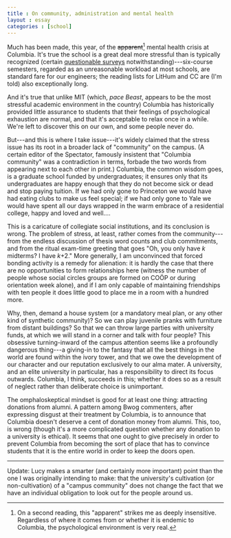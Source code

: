 ```yaml
---
title : On community, administration and mental health
layout : essay
categories : [school]
---
```


Much has been made, this year, of the <s>apparent</s>[^1] mental health crisis
at Columbia. It's true the school is a great deal more stressful than is
typically recognized (certain [questionable
surveys](http://www.thedailybeast.com/galleries/2010/03/29/2011-s-most-stressful-colleges.html)
notwithstanding)---six-course semesters, regarded as an unreasonable workload at
most schools, are standard fare for our engineers; the reading lists for LitHum
and CC are (I'm told) also exceptionally long.

And it's true that unlike MIT (which, _pace_ _Beast_, appears to be the most
stressful academic environment in the country) Columbia has historically
provided little assurance to students that their feelings of psychological
exhaustion are normal, and that it's acceptable to relax once in a while. We're
left to discover this on our own, and some people never do.

But---and this is where I take issue---it's widely claimed that the stress issue
has its root in a broader lack of "community" on the campus. (A certain editor
of the Spectator, famously insistent that "Columbia community" was a
contradiction in terms, forbade the two words from appearing next to each other
in print.) Columbia, the common wisdom goes, is a graduate school funded by
undergraduates; it ensures only that its undergraduates are happy enough that
they do not become sick or dead and stop paying tuition. If we had only gone to
Princeton we would have had eating clubs to make us feel special; if we had only
gone to Yale we would have spent all our days wrapped in the warm embrace of a
residential college, happy and loved and well....

This is a caricature of collegiate social institutions, and its conclusion is
wrong. The problem of stress, at least, rather comes from the community---from
the endless discussion of thesis word counts and club commitments, and from the
ritual exam-time greeting that goes "Oh, you only have _k_ midterms? I have
_k_+2." More generally, I am unconvinced that forced bonding activity is a
remedy for alienation: it is hardly the case that there are no opportunities to
form relationships here (witness the number of people whose social circles
groups are formed on CO&Ouml;P or during orientation week alone), and if I am
only capable of maintaining friendships with ten people it does little good to
place me in a room with a hundred more.

Why, then, demand a house system (or a mandatory meal plan, or any other kind of
synthetic community)? So we can play juvenile pranks with furniture from distant
buildings? So that we can throw large parties with university funds, at which we
will stand in a corner and talk with four people? This obsessive turning-inward
of the campus attention seems like a profoundly dangerous thing---a giving-in to
the fantasy that all the best things in the world are found within the ivory
tower, and that we owe the development of our character and our reputation
exclusively to our alma mater. A university, and an elite university in
particular, has a responsibility to direct its focus outwards. Columbia, I
think, succeeds in this; whether it does so as a result of neglect rather than
deliberate choice is unimportant.

The omphaloskeptical mindset is good for at least one thing: attracting
donations from alumni. A pattern among Bwog commenters, after expressing disgust
at their treatment by Columbia, is to announce that Columbia doesn't deserve a
cent of donation money from alumni. This, too, is wrong (though it's a more
complicated question whether any donation to a university is ethical). It seems
that one ought to give precisely in order to prevent Columbia from becoming the
sort of place that has to convince students that it is the entire world in order
to keep the doors open.

---

Update: Lucy makes a smarter (and certainly more important) point than the one I
was originally intending to make: that the university's cultivation (or
non-cultivation) of a "campus community" does not change the fact that we have
an individual obligation to look out for the people around us.

[^1]: On a second reading, this "apparent" strikes me as deeply insensitive.
Regardless of where it comes from or whether it is endemic to Columbia, the
psychological environment is very real.
